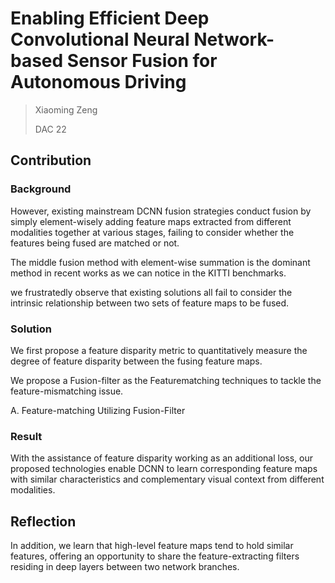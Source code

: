 # Enabling Efficient Deep Convolutional Neural Network-based Sensor Fusion for Autonomous Driving
>Xiaoming Zeng
>
>DAC 22

## Contribution

### Background
However, existing mainstream DCNN fusion strategies conduct
fusion by simply element-wisely adding feature maps extracted
from different modalities together at various stages, failing to
consider whether the features being fused are matched or not.

The middle fusion method with element-wise
summation is the dominant method in recent works
as we can notice in the KITTI benchmarks.

we frustratedly
observe that existing solutions all fail to consider the intrinsic
relationship between two sets of feature maps to be fused.



### Solution
We first propose a feature disparity metric to quantitatively
measure the degree of feature disparity between the fusing
feature maps.

We propose a Fusion-filter as the Featurematching
techniques to tackle the feature-mismatching issue.

A. Feature-matching Utilizing Fusion-Filter



### Result
With the assistance of feature
disparity working as an additional loss, our proposed technologies
enable DCNN to learn corresponding feature maps with similar
characteristics and complementary visual context from different
modalities.

## Reflection
In addition, we learn that high-level feature
maps tend to hold similar features, offering an opportunity
to share the feature-extracting filters residing in deep layers
between two network branches.
